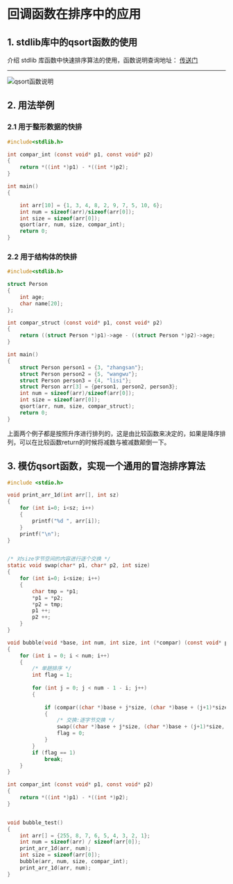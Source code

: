 # 回调函数在排序中的应用

## 1. stdlib库中的qsort函数的使用

介绍 stdlib 库函数中快速排序算法的使用，函数说明查询地址： [传送门](https://cplusplus.com/reference/cstdlib/qsort/?kw=qsort)

---

![qsort函数说明](https://kerwins.oss-cn-shanghai.aliyuncs.com/img_for_typora/image-20230404101538573.png)

## 2. 用法举例

### 2.1 用于整形数据的快排

```c
#include<stdlib.h>

int compar_int (const void* p1, const void* p2)
{
    return *((int *)p1) - *((int *)p2);
}

int main()
{

    int arr[10] = {1, 3, 4, 8, 2, 9, 7, 5, 10, 6};
    int num = sizeof(arr)/sizeof(arr[0]);
    int size = sizeof(arr[0]);
    qsort(arr, num, size, compar_int);
    return 0;
}
```

### 2.2 用于结构体的快排

```c
#include<stdlib.h>

struct Person
{
    int age;
    char name[20];
};

int compar_struct (const void* p1, const void* p2)
{
    return ((struct Person *)p1)->age - ((struct Person *)p2)->age;
}

int main()
{
    struct Person person1 = {3, "zhangsan"};
    struct Person person2 = {5, "wangwu"};
    struct Person person3 = {4, "lisi"};
    struct Person arr[3] = {person1, person2, person3};
    int num = sizeof(arr)/sizeof(arr[0]);
    int size = sizeof(arr[0]);
    qsort(arr, num, size, compar_struct);
    return 0;
}
```

上面两个例子都是按照升序进行排列的，这是由比较函数来决定的，如果是降序排列，可以在比较函数return的时候将减数与被减数颠倒一下。

## 3. 模仿qsort函数，实现一个通用的冒泡排序算法

```c
#include <stdio.h>

void print_arr_1d(int arr[], int sz)
{
    for (int i=0; i<sz; i++)
    {
        printf("%d ", arr[i]);
    }
    printf("\n");
}


/* 对size字节空间的内容进行逐个交换 */
static void swap(char* p1, char* p2, int size)
{
    for (int i=0; i<size; i++)
    {
        char tmp = *p1;
        *p1 = *p2;
        *p2 = tmp;
        p1 ++;
        p2 ++;
    }
}

void bubble(void *base, int num, int size, int (*compar) (const void* p1, const void* p2))
{
    for (int i = 0; i < num; i++)
    {
        /* 单趟排序 */
        int flag = 1;
        
        for (int j = 0; j < num - 1 - i; j++)
        {
            
            if (compar((char *)base + j*size, (char *)base + (j+1)*size))
            {
                /* 交换:逐字节交换 */
                swap((char *)base + j*size, (char *)base + (j+1)*size, size);
                flag = 0;
            }
        }
        if (flag == 1)
            break;
    }
}

int compar_int (const void* p1, const void* p2)
{
    return *((int *)p1) - *((int *)p2);
}


void bubble_test()
{
    int arr[] = {255, 8, 7, 6, 5, 4, 3, 2, 1};
    int num = sizeof(arr) / sizeof(arr[0]);
    print_arr_1d(arr, num);
    int size = sizeof(arr[0]);
    bubble(arr, num, size, compar_int);
    print_arr_1d(arr, num);
}
```

